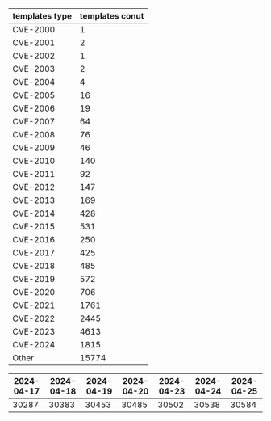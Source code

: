 | templates type | templates conut | 
| --- | --- | 
| CVE-2000 | 1 |
| CVE-2001 | 2 |
| CVE-2002 | 1 |
| CVE-2003 | 2 |
| CVE-2004 | 4 |
| CVE-2005 | 16 |
| CVE-2006 | 19 |
| CVE-2007 | 64 |
| CVE-2008 | 76 |
| CVE-2009 | 46 |
| CVE-2010 | 140 |
| CVE-2011 | 92 |
| CVE-2012 | 147 |
| CVE-2013 | 169 |
| CVE-2014 | 428 |
| CVE-2015 | 531 |
| CVE-2016 | 250 |
| CVE-2017 | 425 |
| CVE-2018 | 485 |
| CVE-2019 | 572 |
| CVE-2020 | 706 |
| CVE-2021 | 1761 |
| CVE-2022 | 2445 |
| CVE-2023 | 4613 |
| CVE-2024 | 1815 |
| Other | 15774 |


|2024-04-17 | 2024-04-18 | 2024-04-19 | 2024-04-20 | 2024-04-23 | 2024-04-24 | 2024-04-25|
|--- | ------ | ------ | ------ | ------ | ------ | ---|
|30287 | 30383 | 30453 | 30485 | 30502 | 30538 | 30584|

